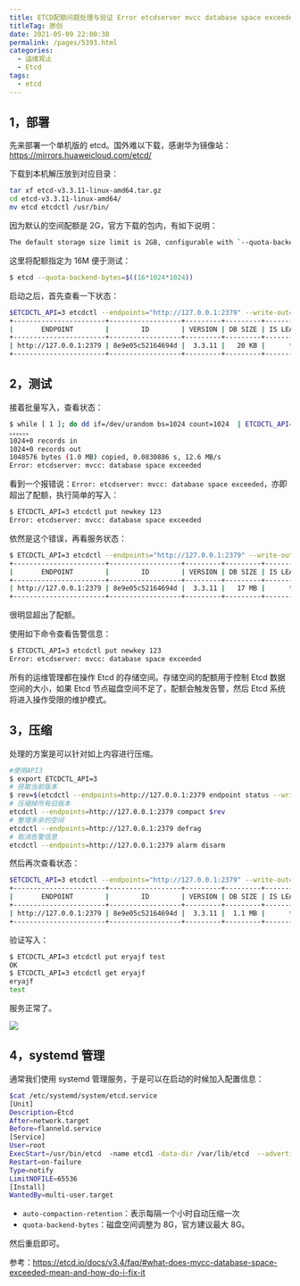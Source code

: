 ```yaml
---
title: ETCD配额问题处理与验证 Error etcdserver mvcc database space exceeded
titleTag: 原创
date: 2021-05-09 22:00:38
permalink: /pages/5393.html
categories:
  - 运维观止
  - Etcd
tags:
  - etcd
---
```


## 1，部署



先来部署一个单机版的 etcd。国外难以下载，感谢华为镜像站：https://mirrors.huaweicloud.com/etcd/



下载到本机解压放到对应目录：



```sh
tar xf etcd-v3.3.11-linux-amd64.tar.gz
cd etcd-v3.3.11-linux-amd64/
mv etcd etcdctl /usr/bin/
```



因为默认的空间配额是 2G，官方下载的包内，有如下说明：



```sh
The default storage size limit is 2GB, configurable with `--quota-backend-bytes` flag. 8GB is a suggested maximum size for normal environments and etcd warns at startup if the configured value exceeds it.
```



这里将配额指定为 16M 便于测试：



```sh
$ etcd --quota-backend-bytes=$((16*1024*1024))
```



启动之后，首先查看一下状态：



```sh
$ETCDCTL_API=3 etcdctl --endpoints="http://127.0.0.1:2379" --write-out=table endpoint status
+-----------------------+------------------+---------+---------+-----------+-----------+------------+
|       ENDPOINT        |        ID        | VERSION | DB SIZE | IS LEADER | RAFT TERM | RAFT INDEX |
+-----------------------+------------------+---------+---------+-----------+-----------+------------+
| http://127.0.0.1:2379 | 8e9e05c52164694d |  3.3.11 |   20 KB |      true |         2 |         15 |
+-----------------------+------------------+---------+---------+-----------+-----------+------------+
```



## 2，测试



接着批量写入，查看状态：



```sh
$ while [ 1 ]; do dd if=/dev/urandom bs=1024 count=1024  | ETCDCTL_API=3 etcdctl put key  || break; done
。。。。。。
1024+0 records in
1024+0 records out
1048576 bytes (1.0 MB) copied, 0.0830886 s, 12.6 MB/s
Error: etcdserver: mvcc: database space exceeded
```



看到一个报错说：`Error: etcdserver: mvcc: database space exceeded`，亦即超出了配额，执行简单的写入：



```sh
$ ETCDCTL_API=3 etcdctl put newkey 123
Error: etcdserver: mvcc: database space exceeded
```



依然是这个错误，再看服务状态：



```sh
$ ETCDCTL_API=3 etcdctl --endpoints="http://127.0.0.1:2379" --write-out=table endpoint status
+-----------------------+------------------+---------+---------+-----------+-----------+------------+
|       ENDPOINT        |        ID        | VERSION | DB SIZE | IS LEADER | RAFT TERM | RAFT INDEX |
+-----------------------+------------------+---------+---------+-----------+-----------+------------+
| http://127.0.0.1:2379 | 8e9e05c52164694d |  3.3.11 |   17 MB |      true |         3 |         18 |
+-----------------------+------------------+---------+---------+-----------+-----------+------------+
```



很明显超出了配额。



使用如下命令查看告警信息：



```sh
$ ETCDCTL_API=3 etcdctl put newkey 123
Error: etcdserver: mvcc: database space exceeded
```



所有的运维管理都在操作 Etcd 的存储空间。存储空间的配额用于控制 Etcd 数据空间的大小，如果 Etcd 节点磁盘空间不足了，配额会触发告警，然后 Etcd 系统将进入操作受限的维护模式。



## 3，压缩



处理的方案是可以针对如上内容进行压缩。



```sh
#使用API3
$ export ETCDCTL_API=3 
# 获取当前版本
$ rev=$(etcdctl --endpoints=http://127.0.0.1:2379 endpoint status --write-out="json" | egrep -o '"revision":[0-9]*' | egrep -o '[0-9].*')
# 压缩掉所有旧版本
etcdctl --endpoints=http://127.0.0.1:2379 compact $rev
# 整理多余的空间
etcdctl --endpoints=http://127.0.0.1:2379 defrag
# 取消告警信息
etcdctl --endpoints=http://127.0.0.1:2379 alarm disarm
```



然后再次查看状态：



```sh
$ETCDCTL_API=3 etcdctl --endpoints="http://127.0.0.1:2379" --write-out=table endpoint status
+-----------------------+------------------+---------+---------+-----------+-----------+------------+
|       ENDPOINT        |        ID        | VERSION | DB SIZE | IS LEADER | RAFT TERM | RAFT INDEX |
+-----------------------+------------------+---------+---------+-----------+-----------+------------+
| http://127.0.0.1:2379 | 8e9e05c52164694d |  3.3.11 |  1.1 MB |      true |         3 |         21 |
+-----------------------+------------------+---------+---------+-----------+-----------+------------+
```



验证写入：



```sh
$ ETCDCTL_API=3 etcdctl put eryajf test
OK
$ ETCDCTL_API=3 etcdctl get eryajf
eryajf
test
```



服务正常了。



![](http://t.eryajf.net/imgs/2021/09/a8d9a13738180ac1.jpg)





## 4，systemd 管理



通常我们使用 systemd 管理服务，于是可以在启动的时候加入配置信息：



```sh
$cat /etc/systemd/system/etcd.service
[Unit]
Description=Etcd
After=network.target
Before=flanneld.service
[Service]
User=root
ExecStart=/usr/bin/etcd  -name etcd1 -data-dir /var/lib/etcd  --advertise-client-urls http://10.3.7.7:2379,http://127.0.0.1:2379 --listen-client-urls http://10.3.7.7:2379,http://127.0.0.1:2379 --auto-compaction-retention=1 --quota-backend-bytes=8388608000
Restart=on-failure
Type=notify
LimitNOFILE=65536
[Install]
WantedBy=multi-user.target
```



- `auto-compaction-retention`：表示每隔一个小时自动压缩一次
- `quota-backend-bytes`：磁盘空间调整为 8G，官方建议最大 8G。



然后重启即可。



参考：https://etcd.io/docs/v3.4/faq/#what-does-mvcc-database-space-exceeded-mean-and-how-do-i-fix-it
